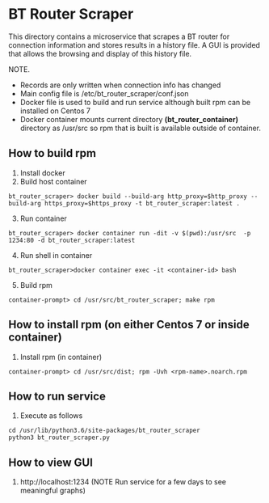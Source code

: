 # BT Router Scraper

This directory contains a microservice that scrapes a BT router for connection information and stores results in a history file. A GUI is provided that allows the browsing and display of this history file. 
 
 NOTE. 
 - Records are only written when connection info has changed
 - Main config file is /etc/bt_router_scraper/conf.json
 - Docker file is used to build and run service although built rpm can be installed on Centos 7
 - Docker container mounts current directory **(bt_router_container)** directory as /usr/src so rpm that is built is available outside of container.
  
## How to build  rpm
 
 1. Install docker
 2. Build host container
```console
bt_router_scraper> docker build --build-arg http_proxy=$http_proxy --build-arg https_proxy=$https_proxy -t bt_router_scraper:latest .
```
3. Run container
```console
bt_router_scraper> docker container run -dit -v $(pwd):/usr/src  -p 1234:80 -d bt_router_scraper:latest
```
4. Run shell in container
```console
bt_router_scraper>docker container exec -it <container-id> bash
```
5. Build rpm
```console
container-prompt> cd /usr/src/bt_router_scraper; make rpm
```

## How to install  rpm (on either Centos 7 or inside container)
 
 1. Install rpm (in container)
```console
container-prompt> cd /usr/src/dist; rpm -Uvh <rpm-name>.noarch.rpm
```
## How to run service
 
 1. Execute as follows
```console
cd /usr/lib/python3.6/site-packages/bt_router_scraper
python3 bt_router_scraper.py
```
## How to view GUI
 
 1. http://localhost:1234 (NOTE Run service for a few days to see meaningful graphs)
 

